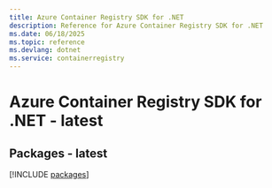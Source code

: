 ```yaml
---
title: Azure Container Registry SDK for .NET
description: Reference for Azure Container Registry SDK for .NET
ms.date: 06/18/2025
ms.topic: reference
ms.devlang: dotnet
ms.service: containerregistry
---
```

# Azure Container Registry SDK for .NET - latest
## Packages - latest
[!INCLUDE [packages](container-registry-index.md)]